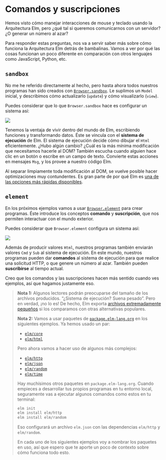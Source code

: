 # Comandos y suscripciones

Hemos visto cómo manejar interacciones de mouse y teclado usando la Arquitectura Elm, pero ¿qué tal si queremos comunicarnos con un servidor? ¿O generar un número al azar?

Para responder estas preguntas, nos va a servir saber más sobre cómo funciona la Arquitectura Elm detrás de bambalinas. Vamos a ver por qué las cosas funcionan un poco diferente en comparación con otros lenguajes como JavaScript, Python, etc.

## `sandbox`

No me he referido directamente al hecho, pero hasta ahora todos nuestros programas han sido creados con [`Browser.sandbox`][sandbox]. Le suplimos un `Model` inicial, y describimos cómo actualizarlo (`update`) y cómo visualizarlo (`view`).

Puedes considerar que lo que `Browser.sandbox` hace es configurar un sistema así:

![](diagrams/sandbox.svg)

Tenemos la ventaja de vivir dentro del mundo de Elm, escribiendo funciones y transformando datos. Éste se vincula con el **sistema de ejecución** de Elm. El sistema de ejecución decide cómo dibujar el `Html` eficientemente. ¿Hubo algún cambio? ¿Cuál es la más mínima modificación que necesitamos hacerle al DOM? También escucha cuando alguien hace clic en un botón o escribe en un campo de texto. Convierte estas acciones en mensajes `Msg`, y los provee a nuestro código Elm.

Al separar limpiamente toda modificación al DOM, se vuelve posible hacer optimizaciones muy contundentes. Es gran parte de por qué Elm es [una de las opciones más rápidas disponibles][benchmark].

[sandbox]: https://package.elm-lang.org/packages/elm/browser/latest/Browser#sandbox
[benchmark]: https://elm-lang.org/blog/blazing-fast-html-round-two

## `element`

En los próximos ejemplos vamos a usar [`Browser.element`][element] para crear programas. Éste introduce los conceptos **comando** y **suscripción**, que nos permiten interactuar con el mundo exterior.

Puedes considerar que `Browser.element` configura un sistema así:

![](diagrams/element.svg)

Además de producir valores `Html`, nuestros programas también enviarán valores `Cmd` y `Sub` al sistema de ejecución. En este mundo, nuestros programas pueden dar **comandos** al sistema de ejecución para que realice una solicitud HTTP, o que genere un número al azar. También pueden **suscribirse** al tiempo actual.

Creo que los comandos y las suscripciones hacen más sentido cuando ves ejemplos, así que hagamos justamente eso.

[element]: https://package.elm-lang.org/packages/elm/browser/latest/Browser#element

> **Nota 1:** Algunos lectores podrán preocuparse del tamaño de los archivos producidos. “¿Sistema de ejecución? Suena pesado”. Pero en verdad, ¡no lo es! De hecho, Elm exporta [archivos extremadamente pequeños](https://elm-lang.org/blog/small-assets-without-the-headache) si los comparamos con otras alternativas populares.
>
> **Nota 2:** Vamos a usar paquetes de [`package.elm-lang.org`](https://package.elm-lang.org) en los siguientes ejemplos. Ya hemos usado un par:
>
> - [`elm/core`](https://package.elm-lang.org/packages/elm/core/latest/)
> - [`elm/html`](https://package.elm-lang.org/packages/elm/html/latest/)
>
> Pero ahora vamos a hacer uso de algunos más complejos:
>
> - [`elm/http`](https://package.elm-lang.org/packages/elm/http/latest/)
> - [`elm/json`](https://package.elm-lang.org/packages/elm/json/latest/)
> - [`elm/random`](https://package.elm-lang.org/packages/elm/random/latest/)
> - [`elm/time`](https://package.elm-lang.org/packages/elm/time/latest/)
>
> Hay muchísimos otros paquetes en `package.elm-lang.org`. Cuando empieces a desarrollar tus propios programas en tu entorno local, seguramente vas a ejecutar algunos comandos como estos en tu terminal:
>
> ```bash
> elm init
> elm install elm/http
> elm install elm/random
> ```
>
> Eso configurará un archivo `elm.json` con las dependencias `elm/http` y `elm/random`.
>
> En cada uno de los siguientes ejemplos voy a nombrar los paquetes en uso, así que espero que te aporte un poco de contexto sobre cómo funciona todo esto.
